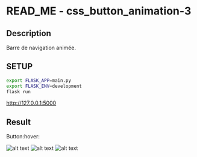 # READ_ME - css_button_animation-3
## Description
Barre de navigation animée.

## SETUP 
```bash
export FLASK_APP=main.py
export FLASK_ENV=development
flask run
```
http://127.0.0.1:5000

## Result 

Button:hover:

![alt text](https://zupimages.net/up/22/25/9ehw.png) ![alt text](https://zupimages.net/up/22/25/j1m3.png) ![alt text](https://zupimages.net/up/22/25/shlt.png)

